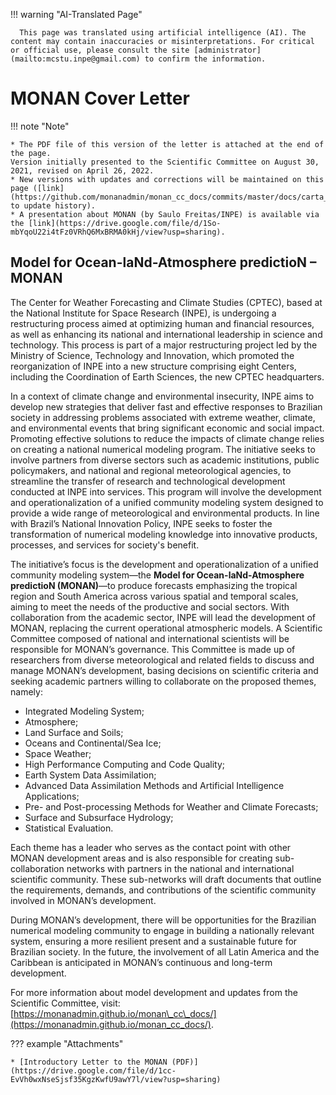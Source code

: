 
!!! warning "AI-Translated Page"

      This page was translated using artificial intelligence (AI). The content may contain inaccuracies or misinterpretations. For critical or official use, please consult the site [administrator](mailto:mcstu.inpe@gmail.com) to confirm the information.


# MONAN Cover Letter

!!! note "Note"

    * The PDF file of this version of the letter is attached at the end of the page.
    Version initially presented to the Scientific Committee on August 30, 2021, revised on April 26, 2022.
    * New versions with updates and corrections will be maintained on this page ([link](https://github.com/monanadmin/monan_cc_docs/commits/master/docs/carta_apres_monan.md) to update history).
    * A presentation about MONAN (by Saulo Freitas/INPE) is available via the [link](https://drive.google.com/file/d/1So-mbYqoU22i4tFz0VRhQ6MxBRMA0kHj/view?usp=sharing).


## Model for Ocean-laNd-Atmosphere predictioN – MONAN

The Center for Weather Forecasting and Climate Studies (CPTEC), based at the National Institute for Space Research (INPE), is undergoing a restructuring process aimed at optimizing human and financial resources, as well as enhancing its national and international leadership in science and technology. This process is part of a major restructuring project led by the Ministry of Science, Technology and Innovation, which promoted the reorganization of INPE into a new structure comprising eight Centers, including the Coordination of Earth Sciences, the new CPTEC headquarters.

In a context of climate change and environmental insecurity, INPE aims to develop new strategies that deliver fast and effective responses to Brazilian society in addressing problems associated with extreme weather, climate, and environmental events that bring significant economic and social impact. Promoting effective solutions to reduce the impacts of climate change relies on creating a national numerical modeling program. The initiative seeks to involve partners from diverse sectors such as academic institutions, public policymakers, and national and regional meteorological agencies, to streamline the transfer of research and technological development conducted at INPE into services. This program will involve the development and operationalization of a unified community modeling system designed to provide a wide range of meteorological and environmental products. In line with Brazil’s National Innovation Policy, INPE seeks to foster the transformation of numerical modeling knowledge into innovative products, processes, and services for society's benefit.

The initiative’s focus is the development and operationalization of a unified community modeling system—the **Model for Ocean-laNd-Atmosphere predictioN (MONAN)**—to produce forecasts emphasizing the tropical region and South America across various spatial and temporal scales, aiming to meet the needs of the productive and social sectors. With collaboration from the academic sector, INPE will lead the development of MONAN, replacing the current operational atmospheric models. A Scientific Committee composed of national and international scientists will be responsible for MONAN’s governance. This Committee is made up of researchers from diverse meteorological and related fields to discuss and manage MONAN’s development, basing decisions on scientific criteria and seeking academic partners willing to collaborate on the proposed themes, namely:

* Integrated Modeling System;
* Atmosphere;
* Land Surface and Soils;
* Oceans and Continental/Sea Ice;
* Space Weather;
* High Performance Computing and Code Quality;
* Earth System Data Assimilation;
* Advanced Data Assimilation Methods and Artificial Intelligence Applications;
* Pre- and Post-processing Methods for Weather and Climate Forecasts;
* Surface and Subsurface Hydrology;
* Statistical Evaluation.

Each theme has a leader who serves as the contact point with other MONAN development areas and is also responsible for creating sub-collaboration networks with partners in the national and international scientific community. These sub-networks will draft documents that outline the requirements, demands, and contributions of the scientific community involved in MONAN’s development.

During MONAN’s development, there will be opportunities for the Brazilian numerical modeling community to engage in building a nationally relevant system, ensuring a more resilient present and a sustainable future for Brazilian society. In the future, the involvement of all Latin America and the Caribbean is anticipated in MONAN’s continuous and long-term development.

For more information about model development and updates from the Scientific Committee, visit: [https://monanadmin.github.io/monan\_cc\_docs/](https://monanadmin.github.io/monan_cc_docs/).

??? example "Attachments"

    * [Introductory Letter to the MONAN (PDF)](https://drive.google.com/file/d/1cc-EvVh0wxNseSjsf35KgzKwfU9awY7l/view?usp=sharing)

